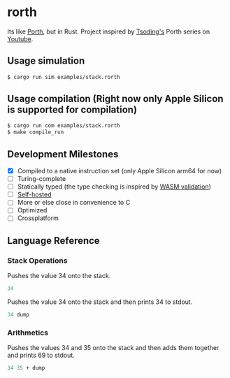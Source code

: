# rorth
Its like [Porth](https://gitlab.com/tsoding/porth), but in Rust.
Project inspired by [Tsoding's](https://github.com/rexim) Porth series on [Youtube](https://www.youtube.com/playlist?list=PLpM-Dvs8t0VbMZA7wW9aR3EtBqe2kinu4).

## Usage simulation
```bash
$ cargo run sim examples/stack.rorth
```

## Usage compilation (Right now only Apple Silicon is supported for compilation)
```bash
$ cargo run com examples/stack.rorth
$ make compile_run
```

## Development Milestones

- [x] Compiled to a native instruction set (only Apple Silicon arm64 for now)
- [ ] Turing-complete
- [ ] Statically typed (the type checking is inspired by [WASM validation](https://binji.github.io/posts/webassembly-type-checking/))
- [ ] [Self-hosted](https://en.wikipedia.org/wiki/Self-hosting_(compilers)) 
- [ ] More or else close in convenience to C
- [ ] Optimized
- [ ] Crossplatform

## Language Reference

### Stack Operations

Pushes the value 34 onto the stack.
```pascal
34
```

Pushes the value 34 onto the stack and then prints 34 to stdout.
```pascal
34 dump
```

### Arithmetics

Pushes the values 34 and 35 onto the stack and then adds them together and prints 69 to stdout.
```pascal
34 35 + dump
```
